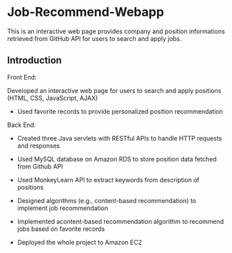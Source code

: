 # Job-Recommend-Webapp

This is an interactive web page provides company and position informations retrieved from GitHub API for users to search and apply jobs.

## Introduction
Front End:

Developed an interactive web page for users to search and apply positions (HTML, CSS, JavaScript, AJAX)  

- Used favorite records to provide personalized position recommendation 

Back End:

- Created three Java servlets with RESTful APIs to handle HTTP requests and responses

- Used MySQL database on Amazon RDS to store position data fetched from Github API

- Used MonkeyLearn API to extract keywords from description of positions

- Designed algorithms (e.g., content-based recommendation) to implement job recommendation

- Implemented acontent-based recommendation algorithm to recommend jobs based on favorite records

- Deployed the whole project to Amazon EC2
